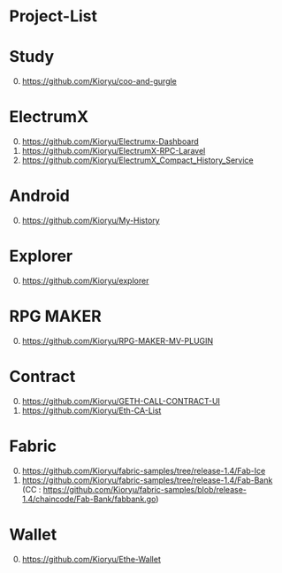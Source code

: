 # Project-List

# Study
00) https://github.com/Kioryu/coo-and-gurgle

# ElectrumX
00) https://github.com/Kioryu/Electrumx-Dashboard
01) https://github.com/Kioryu/ElectrumX-RPC-Laravel
02) https://github.com/Kioryu/ElectrumX_Compact_History_Service

# Android
00) https://github.com/Kioryu/My-History

# Explorer
00) https://github.com/Kioryu/explorer

# RPG MAKER
00) https://github.com/Kioryu/RPG-MAKER-MV-PLUGIN

# Contract
00) https://github.com/Kioryu/GETH-CALL-CONTRACT-UI
01) https://github.com/Kioryu/Eth-CA-List

# Fabric
00) https://github.com/Kioryu/fabric-samples/tree/release-1.4/Fab-Ice
01) https://github.com/Kioryu/fabric-samples/tree/release-1.4/Fab-Bank (CC : https://github.com/Kioryu/fabric-samples/blob/release-1.4/chaincode/Fab-Bank/fabbank.go)

# Wallet
00) https://github.com/Kioryu/Ethe-Wallet
